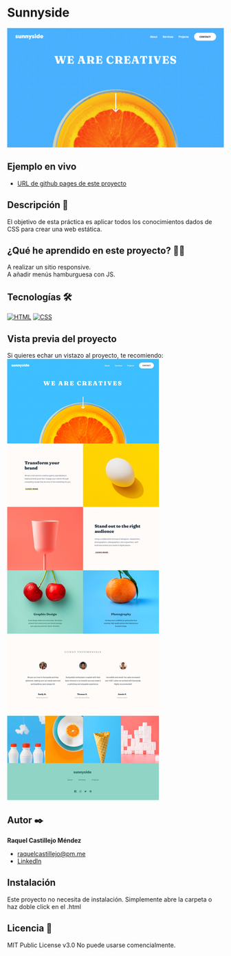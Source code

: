 # Sunnyside

![Imagen del proyecto](https://github.com/raquel-castillejo/010-sunnyside/blob/main/COVER.png)

## Ejemplo en vivo

- [URL de github pages de este proyecto](https://raquel-castillejo.github.io/010-sunnyside/)

## Descripción 📑

El objetivo de esta práctica es aplicar todos los conocimientos dados de CSS para crear una web estática.

## ¿Qué he aprendido en este proyecto? 🙇🏻

A realizar un sitio responsive. </br>
A añadir menús hamburguesa con JS.

## Tecnologías 🛠

<!-- Iconos sacados de: https://github.com/hendrasob/badges/blob/master/README.md y https://github.com/alexandresanlim/Badges4-README.md-Profile -->

[![HTML](https://img.shields.io/badge/HTML5-E34F26?style=for-the-badge&logo=html5&logoColor=white)](https://es.wikipedia.org/wiki/HTML5)
[![CSS](https://img.shields.io/badge/CSS3-1572B6?style=for-the-badge&logo=css3&logoColor=white)](https://es.wikipedia.org/wiki/CSS)

## Vista previa del proyecto

Si quieres echar un vistazo al proyecto, te recomiendo:
![Captura del proyecto](https://github.com/raquel-castillejo/010-sunnyside/blob/main/_design/desktop-design.jpg)

## Autor ✒️

**Raquel Castillejo Méndez**

- [raquelcastillejo@pm.me](raquelcastillejo@pm.me)
- [LinkedIn](https://www.linkedin.com/in/raquel-castillejo-mendez)

## Instalación

Este proyecto no necesita de instalación. Simplemente abre la carpeta o haz doble click en el .html

## Licencia 📄

MIT Public License v3.0
No puede usarse comencialmente.
